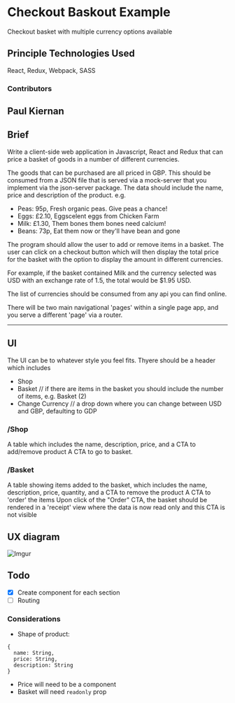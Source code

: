 # Checkout Baskout Example

Checkout basket with multiple currency options available

## Principle Technologies Used

React, Redux, Webpack, SASS

### Contributors

## Paul Kiernan

## Brief

Write a client-side web application in Javascript, React and Redux that can price a basket of goods in a number of different currencies.

The goods that can be purchased are all priced in GBP.
This should be consumed from a JSON file that is served via a mock-server that you implement via the json-server package.
The data should include the name, price and description of the product.
e.g.

- Peas: 95p, Fresh organic peas. Give peas a chance!
- Eggs: £2.10, Eggscelent eggs from Chicken Farm
- Milk: £1.30, Them bones them bones need calcium!
- Beans: 73p, Eat them now or they'll have bean and gone

The program should allow the user to add or remove items in a basket. The user can click on a checkout button which will
then display the total price for the basket with the option to display the amount in different currencies.

For example, if the basket contained Milk and the currency selected was USD with an exchange rate of 1.5,
the total would be \$1.95 USD.

The list of currencies should be consumed from any api you can find online.

There will be two main navigational 'pages' within a single page app, and you serve a different 'page' via a router.

---

## UI

The UI can be to whatever style you feel fits.
Thyere should be a header which includes

- Shop
- Basket // if there are items in the basket you should include the number of items, e.g. Basket (2)
- Change Currency // a drop down where you can change between USD and GBP, defaulting to GDP

### /Shop

A table which includes the name, description, price, and a CTA to add/remove product
A CTA to go to basket.

### /Basket

A table showing items added to the basket, which includes the name, description, price, quantity, and a CTA to remove the product
A CTA to 'order' the items
Upon click of the "Order" CTA, the basket should be rendered in a 'receipt' view where the data is now read only and this CTA is not visible

## UX diagram

![Imgur](https://i.imgur.com/JytHSr6.png)

## Todo

- [x] Create component for each section
- [ ] Routing

### Considerations

- Shape of product:

```
{
  name: String,
  price: String,
  description: String
}
```

- Price will need to be a component
- Basket will need `readonly` prop
